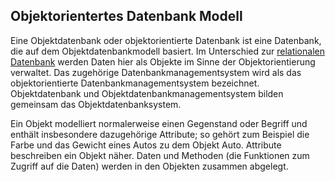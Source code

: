 ## Objektorientertes Datenbank Modell
Eine Objektdatenbank oder objektorientierte Datenbank ist eine Datenbank, die auf dem Objektdatenbankmodell basiert. Im Unterschied zur [relationalen Datenbank](/de/wiki/programmiersprachen/datenbanken/relational) werden Daten hier als Objekte im Sinne der Objektorientierung verwaltet. Das zugehörige Datenbankmanagementsystem wird als das objektorientierte Datenbankmanagementsystem bezeichnet. Objektdatenbank und Objektdatenbankmanagementsystem bilden gemeinsam das Objektdatenbanksystem.


Ein Objekt modelliert normalerweise einen Gegenstand oder Begriff und enthält insbesondere dazugehörige Attribute; so gehört zum Beispiel die Farbe und das Gewicht eines Autos zu dem Objekt Auto. Attribute beschreiben ein Objekt näher. Daten und Methoden (die Funktionen zum Zugriff auf die Daten) werden in den Objekten zusammen abgelegt.
